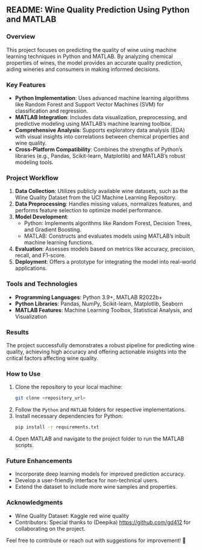 ## README: Wine Quality Prediction Using Python and MATLAB  

### Overview  
This project focuses on predicting the quality of wine using machine learning techniques in Python and MATLAB. By analyzing chemical properties of wines, the model provides an accurate quality prediction, aiding wineries and consumers in making informed decisions.  

### Key Features  
- **Python Implementation**: Uses advanced machine learning algorithms like Random Forest and Support Vector Machines (SVM) for classification and regression.  
- **MATLAB Integration**: Includes data visualization, preprocessing, and predictive modeling using MATLAB’s machine learning toolbox.  
- **Comprehensive Analysis**: Supports exploratory data analysis (EDA) with visual insights into correlations between chemical properties and wine quality.  
- **Cross-Platform Compatibility**: Combines the strengths of Python’s libraries (e.g., Pandas, Scikit-learn, Matplotlib) and MATLAB’s robust modeling tools.  

### Project Workflow  
1. **Data Collection**: Utilizes publicly available wine datasets, such as the Wine Quality Dataset from the UCI Machine Learning Repository.  
2. **Data Preprocessing**: Handles missing values, normalizes features, and performs feature selection to optimize model performance.  
3. **Model Development**:  
   - Python: Implements algorithms like Random Forest, Decision Trees, and Gradient Boosting.  
   - MATLAB: Constructs and evaluates models using MATLAB’s inbuilt machine learning functions.  
4. **Evaluation**: Assesses models based on metrics like accuracy, precision, recall, and F1-score.  
5. **Deployment**: Offers a prototype for integrating the model into real-world applications.  

### Tools and Technologies  
- **Programming Languages**: Python 3.9+, MATLAB R2022b+  
- **Python Libraries**: Pandas, NumPy, Scikit-learn, Matplotlib, Seaborn  
- **MATLAB Features**: Machine Learning Toolbox, Statistical Analysis, and Visualization  

### Results  
The project successfully demonstrates a robust pipeline for predicting wine quality, achieving high accuracy and offering actionable insights into the critical factors affecting wine quality.  

### How to Use  
1. Clone the repository to your local machine:  
   ```bash  
   git clone <repository_url>  
   ```  
2. Follow the `Python` and `MATLAB` folders for respective implementations.  
3. Install necessary dependencies for Python:  
   ```bash  
   pip install -r requirements.txt  
   ```  
4. Open MATLAB and navigate to the project folder to run the MATLAB scripts.  

### Future Enhancements  
- Incorporate deep learning models for improved prediction accuracy.  
- Develop a user-friendly interface for non-technical users.  
- Extend the dataset to include more wine samples and properties.  

### Acknowledgments  
- Wine Quality Dataset: Kaggle red wine quality  
- Contributors: Special thanks to (Deepika) https://github.com/gd412 for collaborating on the project.  

Feel free to contribute or reach out with suggestions for improvement! 🚀  
